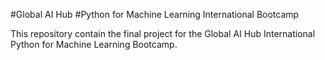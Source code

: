 #Global AI Hub
#Python for Machine Learning International Bootcamp

This repository contain the final project for the Global AI Hub International Python for Machine Learning Bootcamp.